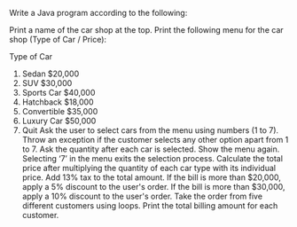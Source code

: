 Write a Java program according to the following:

Print a name of the car shop at the top.
Print the following menu for the car shop (Type of Car / Price):

Type of Car	 
1. Sedan 	$20,000
2. SUV 	$30,000
3. Sports Car 	$40,000
4. Hatchback 	$18,000
5. Convertible 	$35,000
6. Luxury Car 	$50,000
8. Quit	
Ask the user to select cars from the menu using numbers (1 to 7).
Throw an exception if the customer selects any other option apart from 1 to 7.
Ask the quantity after each car is selected.
Show the menu again.
Selecting ‘7’ in the menu exits the selection process.
Calculate the total price after multiplying the quantity of each car type with its individual price.
Add 13% tax to the total amount.
If the bill is more than $20,000, apply a 5% discount to the user's order.
If the bill is more than $30,000, apply a 10% discount to the user's order.
Take the order from five different customers using loops.
Print the total billing amount for each customer.
